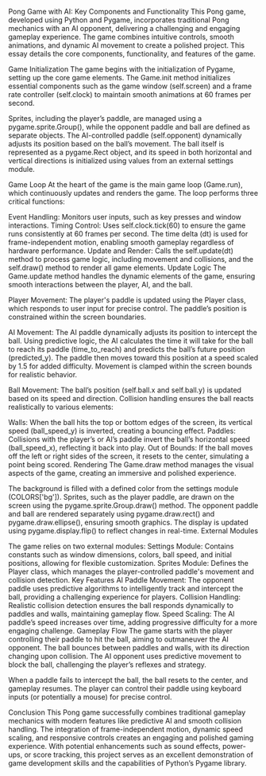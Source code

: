 Pong Game with AI: Key Components and Functionality
This Pong game, developed using Python and Pygame, incorporates traditional Pong mechanics with an AI opponent, delivering a challenging and engaging gameplay experience. The game combines intuitive controls, smooth animations, and dynamic AI movement to create a polished project. This essay details the core components, functionality, and features of the game.

Game Initialization
The game begins with the initialization of Pygame, setting up the core game elements. The Game.init method initializes essential components such as the game window (self.screen) and a frame rate controller (self.clock) to maintain smooth animations at 60 frames per second.

Sprites, including the player’s paddle, are managed using a pygame.sprite.Group(), while the opponent paddle and ball are defined as separate objects. The AI-controlled paddle (self.opponent) dynamically adjusts its position based on the ball’s movement. The ball itself is represented as a pygame.Rect object, and its speed in both horizontal and vertical directions is initialized using values from an external settings module.

Game Loop
At the heart of the game is the main game loop (Game.run), which continuously updates and renders the game. The loop performs three critical functions:

Event Handling: Monitors user inputs, such as key presses and window interactions.
Timing Control: Uses self.clock.tick(60) to ensure the game runs consistently at 60 frames per second. The time delta (dt) is used for frame-independent motion, enabling smooth gameplay regardless of hardware performance.
Update and Render: Calls the self.update(dt) method to process game logic, including movement and collisions, and the self.draw() method to render all game elements.
Update Logic
The Game.update method handles the dynamic elements of the game, ensuring smooth interactions between the player, AI, and the ball.

Player Movement: The player's paddle is updated using the Player class, which responds to user input for precise control. The paddle’s position is constrained within the screen boundaries.

AI Movement: The AI paddle dynamically adjusts its position to intercept the ball. Using predictive logic, the AI calculates the time it will take for the ball to reach its paddle (time_to_reach) and predicts the ball’s future position (predicted_y). The paddle then moves toward this position at a speed scaled by 1.5 for added difficulty. Movement is clamped within the screen bounds for realistic behavior.

Ball Movement: The ball’s position (self.ball.x and self.ball.y) is updated based on its speed and direction. Collision handling ensures the ball reacts realistically to various elements:

Walls: When the ball hits the top or bottom edges of the screen, its vertical speed (ball_speed_y) is inverted, creating a bouncing effect.
Paddles: Collisions with the player’s or AI’s paddle invert the ball’s horizontal speed (ball_speed_x), reflecting it back into play.
Out of Bounds: If the ball moves off the left or right sides of the screen, it resets to the center, simulating a point being scored.
Rendering
The Game.draw method manages the visual aspects of the game, creating an immersive and polished experience.

The background is filled with a defined color from the settings module (COLORS['bg']).
Sprites, such as the player paddle, are drawn on the screen using the pygame.sprite.Group.draw() method.
The opponent paddle and ball are rendered separately using pygame.draw.rect() and pygame.draw.ellipse(), ensuring smooth graphics.
The display is updated using pygame.display.flip() to reflect changes in real-time.
External Modules

The game relies on two external modules:
Settings Module: Contains constants such as window dimensions, colors, ball speed, and initial positions, allowing for flexible customization.
Sprites Module: Defines the Player class, which manages the player-controlled paddle's movement and collision detection.
Key Features
AI Paddle Movement: The opponent paddle uses predictive algorithms to intelligently track and intercept the ball, providing a challenging experience for players.
Collision Handling: Realistic collision detection ensures the ball responds dynamically to paddles and walls, maintaining gameplay flow.
Speed Scaling: The AI paddle’s speed increases over time, adding progressive difficulty for a more engaging challenge.
Gameplay Flow
The game starts with the player controlling their paddle to hit the ball, aiming to outmaneuver the AI opponent. The ball bounces between paddles and walls, with its direction changing upon collision. The AI opponent uses predictive movement to block the ball, challenging the player’s reflexes and strategy.

When a paddle fails to intercept the ball, the ball resets to the center, and gameplay resumes. The player can control their paddle using keyboard inputs (or potentially a mouse) for precise control.

Conclusion
This Pong game successfully combines traditional gameplay mechanics with modern features like predictive AI and smooth collision handling. The integration of frame-independent motion, dynamic speed scaling, and responsive controls creates an engaging and polished gaming experience. With potential enhancements such as sound effects, power-ups, or score tracking, this project serves as an excellent demonstration of game development skills and the capabilities of Python’s Pygame library.
